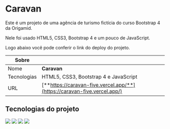 # Caravan

Este é um projeto de uma agência de turismo fictícia do curso Bootstrap 4 da Origamid.

Nele foi usado HTML5, CSS3, Bootstrap 4 e um pouco de JavaScript.

Logo abaixo você pode conferir o link do deploy do projeto.

| Sobre       |                                                                          |
| ----------- | ------------------------------------------------------------------------ |
| Nome        | **Caravan**                                                              |
| Tecnologias | HTML5, CSS3, Bootstrap 4 e JavaScript                                    |
| URL         | [**https://caravan-five.vercel.app/**](https://caravan-five.vercel.app/) |

## Tecnologias do projeto

<div>
  <img src="https://img.shields.io/badge/HTML5-E34F26?style=for-the-badge&logo=html5&logoColor=white">
  <img src="https://img.shields.io/badge/CSS3-1572B6?style=for-the-badge&logo=css3&logoColor=white">
  <img src="https://img.shields.io/badge/bootstrap 4-6f2cf3?style=for-the-badge&logo=bootstrap&logoColor=white">
  <img src="https://img.shields.io/badge/JavaScript-F7DF1E?style=for-the-badge&logo=javascript&logoColor=black">
</div>
